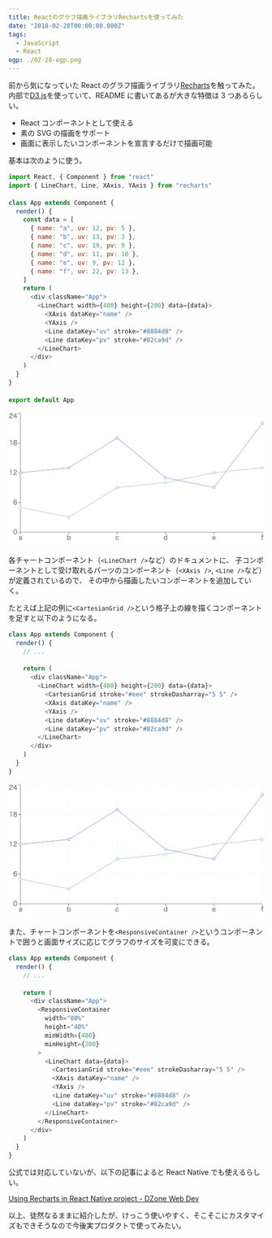 ```yaml
---
title: Reactのグラフ描画ライブラリRechartsを使ってみた
date: "2018-02-28T00:00:00.000Z"
tags:
  - JavaScript
  - React
ogp: ./02-28-ogp.png
---
```


前から気になっていた React のグラフ描画ライブラリ[Recharts](https://github.com/recharts/recharts)を触ってみた。
内部で[D3.js](https://github.com/d3/d3)を使っていて、README に書いてあるが大きな特徴は 3 つあるらしい。

- React コンポーネントとして使える
- 素の SVG の描画をサポート
- 画面に表示したいコンポーネントを宣言するだけで描画可能

基本は次のように使う。

```js
import React, { Component } from "react"
import { LineChart, Line, XAxis, YAxis } from "recharts"

class App extends Component {
  render() {
    const data = [
      { name: "a", uv: 12, pv: 5 },
      { name: "b", uv: 13, pv: 3 },
      { name: "c", uv: 19, pv: 9 },
      { name: "d", uv: 11, pv: 10 },
      { name: "e", uv: 9, pv: 12 },
      { name: "f", uv: 22, pv: 13 },
    ]
    return (
      <div className="App">
        <LineChart width={400} height={200} data={data}>
          <XAxis dataKey="name" />
          <YAxis />
          <Line dataKey="uv" stroke="#8884d8" />
          <Line dataKey="pv" stroke="#82ca9d" />
        </LineChart>
      </div>
    )
  }
}

export default App
```

![Chart1](./02-28-chart1.png)

各チャートコンポーネント（`<LineChart />`など）のドキュメントに、
子コンポーネントとして受け取れるパーツのコンポーネント（`<XAxis />`, `<Line />`など）が定義されているので、
その中から描画したいコンポーネントを追加していく。

たとえば上記の例に`<CartesianGrid />`という格子上の線を描くコンポーネントを足すと以下のようになる。

```js
class App extends Component {
  render() {
    // ...

    return (
      <div className="App">
        <LineChart width={400} height={200} data={data}>
          <CartesianGrid stroke="#eee" strokeDasharray="5 5" />
          <XAxis dataKey="name" />
          <YAxis />
          <Line dataKey="uv" stroke="#8884d8" />
          <Line dataKey="pv" stroke="#82ca9d" />
        </LineChart>
      </div>
    )
  }
}
```

![Chart2](./02-28-chart2.png)

また、チャートコンポーネントを`<ResponsiveContainer />`というコンポーネントで囲うと画面サイズに応じてグラフのサイズを可変にできる。

```js
class App extends Component {
  render() {
    // ...

    return (
      <div className="App">
        <ResponsiveContainer
          width="80%"
          height="40%"
          minWidth={400}
          minHeight={200}
        >
          <LineChart data={data}>
            <CartesianGrid stroke="#eee" strokeDasharray="5 5" />
            <XAxis dataKey="name" />
            <YAxis />
            <Line dataKey="uv" stroke="#8884d8" />
            <Line dataKey="pv" stroke="#82ca9d" />
          </LineChart>
        </ResponsiveContainer>
      </div>
    )
  }
}
```

公式では対応していないが、以下の記事によると React Native でも使えるらしい。

[Using Recharts in React Native project - DZone Web Dev](https://dzone.com/articles/using-recharts-in-react-native-project)

以上、徒然なるままに紹介したが、けっこう使いやすく、そこそこにカスタマイズもできそうなので今後実プロダクトで使ってみたい。
